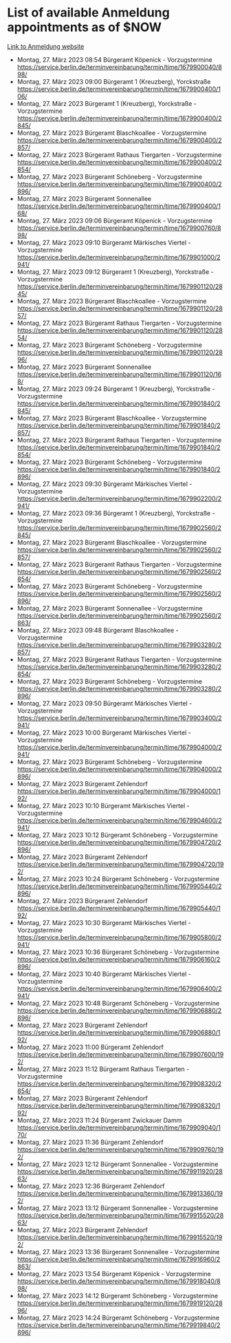 # List of available Anmeldung appointments as of $NOW
[Link to Anmeldung website](https://service.berlin.de/terminvereinbarung/termin/tag.php?termin=1&anliegen[]=120686&dienstleisterlist=122210,122217,327316,122219,327312,122227,327314,122231,327346,122243,327348,122254,122252,329742,122260,329745,122262,329748,122271,327278,122273,327274,122277,327276,330436,122280,327294,122282,327290,122284,327292,122291,327270,122285,327266,122286,327264,122296,327268,150230,329760,122297,327286,122294,327284,122312,329763,122314,329775,122304,327330,122311,327334,122309,327332,317869,122281,327352,122279,329772,122283,122276,327324,122274,327326,122267,329766,122246,327318,122251,327320,122257,327322,122208,327298,122226,327300&herkunft=http%3A%2F%2Fservice.berlin.de%2Fdienstleistung%2F120686%2F)
- Montag, 27. März 2023 08:54 Bürgeramt Köpenick - Vorzugstermine https://service.berlin.de/terminvereinbarung/termin/time/1679900040/898/
- Montag, 27. März 2023 09:00 Bürgeramt 1 (Kreuzberg), Yorckstraße https://service.berlin.de/terminvereinbarung/termin/time/1679900400/106/
- Montag, 27. März 2023  Bürgeramt 1 (Kreuzberg), Yorckstraße - Vorzugstermine https://service.berlin.de/terminvereinbarung/termin/time/1679900400/2845/
- Montag, 27. März 2023  Bürgeramt Blaschkoallee - Vorzugstermine https://service.berlin.de/terminvereinbarung/termin/time/1679900400/2857/
- Montag, 27. März 2023  Bürgeramt Rathaus Tiergarten - Vorzugstermine https://service.berlin.de/terminvereinbarung/termin/time/1679900400/2854/
- Montag, 27. März 2023  Bürgeramt Schöneberg - Vorzugstermine https://service.berlin.de/terminvereinbarung/termin/time/1679900400/2896/
- Montag, 27. März 2023  Bürgeramt Sonnenallee https://service.berlin.de/terminvereinbarung/termin/time/1679900400/168/
- Montag, 27. März 2023 09:06 Bürgeramt Köpenick - Vorzugstermine https://service.berlin.de/terminvereinbarung/termin/time/1679900760/898/
- Montag, 27. März 2023 09:10 Bürgeramt Märkisches Viertel - Vorzugstermine https://service.berlin.de/terminvereinbarung/termin/time/1679901000/2941/
- Montag, 27. März 2023 09:12 Bürgeramt 1 (Kreuzberg), Yorckstraße - Vorzugstermine https://service.berlin.de/terminvereinbarung/termin/time/1679901120/2845/
- Montag, 27. März 2023  Bürgeramt Blaschkoallee - Vorzugstermine https://service.berlin.de/terminvereinbarung/termin/time/1679901120/2857/
- Montag, 27. März 2023  Bürgeramt Rathaus Tiergarten - Vorzugstermine https://service.berlin.de/terminvereinbarung/termin/time/1679901120/2854/
- Montag, 27. März 2023  Bürgeramt Schöneberg - Vorzugstermine https://service.berlin.de/terminvereinbarung/termin/time/1679901120/2896/
- Montag, 27. März 2023  Bürgeramt Sonnenallee https://service.berlin.de/terminvereinbarung/termin/time/1679901120/168/
- Montag, 27. März 2023 09:24 Bürgeramt 1 (Kreuzberg), Yorckstraße - Vorzugstermine https://service.berlin.de/terminvereinbarung/termin/time/1679901840/2845/
- Montag, 27. März 2023  Bürgeramt Blaschkoallee - Vorzugstermine https://service.berlin.de/terminvereinbarung/termin/time/1679901840/2857/
- Montag, 27. März 2023  Bürgeramt Rathaus Tiergarten - Vorzugstermine https://service.berlin.de/terminvereinbarung/termin/time/1679901840/2854/
- Montag, 27. März 2023  Bürgeramt Schöneberg - Vorzugstermine https://service.berlin.de/terminvereinbarung/termin/time/1679901840/2896/
- Montag, 27. März 2023 09:30 Bürgeramt Märkisches Viertel - Vorzugstermine https://service.berlin.de/terminvereinbarung/termin/time/1679902200/2941/
- Montag, 27. März 2023 09:36 Bürgeramt 1 (Kreuzberg), Yorckstraße - Vorzugstermine https://service.berlin.de/terminvereinbarung/termin/time/1679902560/2845/
- Montag, 27. März 2023  Bürgeramt Blaschkoallee - Vorzugstermine https://service.berlin.de/terminvereinbarung/termin/time/1679902560/2857/
- Montag, 27. März 2023  Bürgeramt Rathaus Tiergarten - Vorzugstermine https://service.berlin.de/terminvereinbarung/termin/time/1679902560/2854/
- Montag, 27. März 2023  Bürgeramt Schöneberg - Vorzugstermine https://service.berlin.de/terminvereinbarung/termin/time/1679902560/2896/
- Montag, 27. März 2023  Bürgeramt Sonnenallee - Vorzugstermine https://service.berlin.de/terminvereinbarung/termin/time/1679902560/2863/
- Montag, 27. März 2023 09:48 Bürgeramt Blaschkoallee - Vorzugstermine https://service.berlin.de/terminvereinbarung/termin/time/1679903280/2857/
- Montag, 27. März 2023  Bürgeramt Rathaus Tiergarten - Vorzugstermine https://service.berlin.de/terminvereinbarung/termin/time/1679903280/2854/
- Montag, 27. März 2023  Bürgeramt Schöneberg - Vorzugstermine https://service.berlin.de/terminvereinbarung/termin/time/1679903280/2896/
- Montag, 27. März 2023 09:50 Bürgeramt Märkisches Viertel - Vorzugstermine https://service.berlin.de/terminvereinbarung/termin/time/1679903400/2941/
- Montag, 27. März 2023 10:00 Bürgeramt Märkisches Viertel - Vorzugstermine https://service.berlin.de/terminvereinbarung/termin/time/1679904000/2941/
- Montag, 27. März 2023  Bürgeramt Schöneberg - Vorzugstermine https://service.berlin.de/terminvereinbarung/termin/time/1679904000/2896/
- Montag, 27. März 2023  Bürgeramt Zehlendorf https://service.berlin.de/terminvereinbarung/termin/time/1679904000/192/
- Montag, 27. März 2023 10:10 Bürgeramt Märkisches Viertel - Vorzugstermine https://service.berlin.de/terminvereinbarung/termin/time/1679904600/2941/
- Montag, 27. März 2023 10:12 Bürgeramt Schöneberg - Vorzugstermine https://service.berlin.de/terminvereinbarung/termin/time/1679904720/2896/
- Montag, 27. März 2023  Bürgeramt Zehlendorf https://service.berlin.de/terminvereinbarung/termin/time/1679904720/192/
- Montag, 27. März 2023 10:24 Bürgeramt Schöneberg - Vorzugstermine https://service.berlin.de/terminvereinbarung/termin/time/1679905440/2896/
- Montag, 27. März 2023  Bürgeramt Zehlendorf https://service.berlin.de/terminvereinbarung/termin/time/1679905440/192/
- Montag, 27. März 2023 10:30 Bürgeramt Märkisches Viertel - Vorzugstermine https://service.berlin.de/terminvereinbarung/termin/time/1679905800/2941/
- Montag, 27. März 2023 10:36 Bürgeramt Schöneberg - Vorzugstermine https://service.berlin.de/terminvereinbarung/termin/time/1679906160/2896/
- Montag, 27. März 2023 10:40 Bürgeramt Märkisches Viertel - Vorzugstermine https://service.berlin.de/terminvereinbarung/termin/time/1679906400/2941/
- Montag, 27. März 2023 10:48 Bürgeramt Schöneberg - Vorzugstermine https://service.berlin.de/terminvereinbarung/termin/time/1679906880/2896/
- Montag, 27. März 2023  Bürgeramt Zehlendorf https://service.berlin.de/terminvereinbarung/termin/time/1679906880/192/
- Montag, 27. März 2023 11:00 Bürgeramt Zehlendorf https://service.berlin.de/terminvereinbarung/termin/time/1679907600/192/
- Montag, 27. März 2023 11:12 Bürgeramt Rathaus Tiergarten - Vorzugstermine https://service.berlin.de/terminvereinbarung/termin/time/1679908320/2854/
- Montag, 27. März 2023  Bürgeramt Zehlendorf https://service.berlin.de/terminvereinbarung/termin/time/1679908320/192/
- Montag, 27. März 2023 11:24 Bürgeramt Zwickauer Damm https://service.berlin.de/terminvereinbarung/termin/time/1679909040/170/
- Montag, 27. März 2023 11:36 Bürgeramt Zehlendorf https://service.berlin.de/terminvereinbarung/termin/time/1679909760/192/
- Montag, 27. März 2023 12:12 Bürgeramt Sonnenallee - Vorzugstermine https://service.berlin.de/terminvereinbarung/termin/time/1679911920/2863/
- Montag, 27. März 2023 12:36 Bürgeramt Zehlendorf https://service.berlin.de/terminvereinbarung/termin/time/1679913360/192/
- Montag, 27. März 2023 13:12 Bürgeramt Sonnenallee - Vorzugstermine https://service.berlin.de/terminvereinbarung/termin/time/1679915520/2863/
- Montag, 27. März 2023  Bürgeramt Zehlendorf https://service.berlin.de/terminvereinbarung/termin/time/1679915520/192/
- Montag, 27. März 2023 13:36 Bürgeramt Sonnenallee - Vorzugstermine https://service.berlin.de/terminvereinbarung/termin/time/1679916960/2863/
- Montag, 27. März 2023 13:54 Bürgeramt Köpenick - Vorzugstermine https://service.berlin.de/terminvereinbarung/termin/time/1679918040/898/
- Montag, 27. März 2023 14:12 Bürgeramt Schöneberg - Vorzugstermine https://service.berlin.de/terminvereinbarung/termin/time/1679919120/2896/
- Montag, 27. März 2023 14:24 Bürgeramt Schöneberg - Vorzugstermine https://service.berlin.de/terminvereinbarung/termin/time/1679919840/2896/
